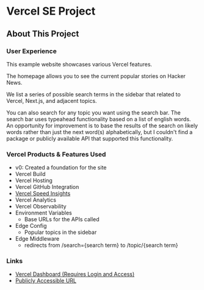 # Vercel SE Project

## About This Project

### User Experience
This example website showcases various Vercel features.

The homepage allows you to see the current popular stories on Hacker News.

We list a series of possible search terms in the sidebar that related to Vercel, Next.js, and adjacent topics.

You can also search for any topic you want using the search bar.  The search bar uses typeahead functionality based on a list of english words.  An opportunity for improvement is to base the results of the search on likely words rather than just the next word(s) alphabetically, but I couldn't find a package or publicly available API that supported this functionality.
 
### Vercel Products & Features Used
- v0: Created a foundation for the site
- Vercel Build
- Vercel Hosting
- Vercel GitHub Integration
- [Vercel Speed Insights](https://vercel.com/rawwebdesigns-projects/vercel-se-project/speed-insights)
- Vercel Analytics
- Vercel Observability
- Environment Variables
  - Base URLs for the APIs called
- Edge Config
  - Popular topics in the sidebar
- Edge Middleware
  - redirects from /search={search term} to /topic/{search term}

### Links
- [Vercel Dashboard (Requires Login and Access)](https://vercel.com/rawwebdesigns-projects/vercel-se-project)
- [Publicly Accessible URL](https://vercel-se-project.vercel.app/)